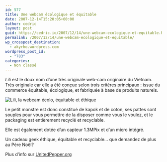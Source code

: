 ```yaml
---
id: 577
title: Une webcam écologique et équitable
date: 2007-12-14T15:20:05+00:00
author: cedric
layout: post
guid: https://cedric.io/2007/12/14/une-webcam-ecologique-et-equitable.html
permalink: /2007/12/14/une-webcam-ecologique-et-equitable/
wp_crosspost_destination:
  - akyrho.wordpress.com
wordpress_post_id:
  - "783"
categories:
  - Non classé
---
```

_Lili_ est le doux nom d’une très originale web-cam originaire du Vietnam. Très originale car elle a été conçue selon trois critères principaux : issue du commerce équitable, écologique, et fabriquée à base de produits naturels.

![Lili, la webcam écolo, équitable et éthique](/images/2007/12/lili.jpg) 

Le petit monstre est donc constitué de kapok et de coton, ses pattes sont souples pour vous permettre de la disposer comme vous le voulez, et le packaging est entièrement recyclé et recyclable.

Elle est également dotée d’un capteur 1.3MPix et d’un micro intégré.

Un cadeau geek éthique, équitable et recyclable… que demandez de plus au Père Noël?

Plus d’info sur [UnitedPepper.org](http://unitedpepper.org/lili.html)